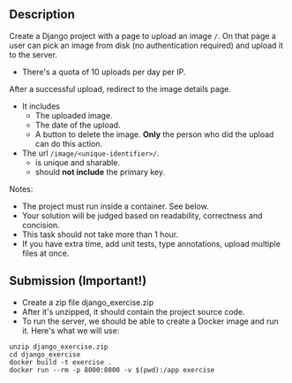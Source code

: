 ## Description

Create a Django project with a page to upload an image `/`. On that page a user can pick an image from disk (no authentication required) and upload it to the server.
  - There's a quota of 10 uploads per day per IP.

After a successful upload, redirect to the image details page.
  - It includes
    - The uploaded image.
    - The date of the upload.
    - A button to delete the image. **Only** the person who did the upload can do this action.
  - The url `/image/<unique-identifier>/`.
    - is unique and sharable.
    - should **not include** the primary key.

Notes:
- The project must run inside a container. See below.
- Your solution will be judged based on readability, correctness and concision.
- This task should not take more than 1 hour.
- If you have extra time, add unit tests, type annotations, upload multiple files at once.

## Submission (Important!)
- Create a zip file django_exercise.zip
- After it's unzipped, it should contain the project source code.
- To run the server, we should be able to create a Docker image and run it. Here's what we will use:

```shell
unzip django_exercise.zip
cd django_exercise
docker build -t exercise .
docker run --rm -p 8000:8000 -v $(pwd):/app exercise
```
